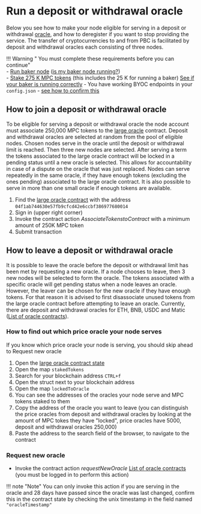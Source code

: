 # Run a deposit or withdrawal oracle

Below you see how to make your node eligible for serving in a deposit or
withdrawal [oracle](../pbc-fundamentals/dictionary.md#oracle-node), and how to deregister if you want to stop providing
the service. The transfer of cryptocurrencies to and from PBC is facilitated by deposit and withdrawal oracles each 
consisting of three nodes.

!!! Warning " You must complete these requirements before you can continue"    
    - [Run baker node](run-a-baker-node.md) ([is my baker node running?](node-health-and-maintenance.md#is-your-baker-node-working))    
    - [Stake 275 K MPC tokens](https://browser.partisiablockchain.com/node-operation) (this includes the 25 K for running a
baker) [See if your baker is running correctly](node-health-and-maintenance.md#is-your-baker-node-working)
    - You have working BYOC endpoints in your `config.json` - [see how to confirm this](node-health-and-maintenance.md#confirm-that-your-byoc-endpoints-are-working)

## How to join a deposit or withdrawal oracle

To be eligible for serving a deposit or withdrawal oracle the node account must associate 250,000 MPC tokens to
the [large oracle](../pbc-fundamentals/dictionary.md#large-oracle)
contract. Deposit and withdrawal oracles are selected at random from the pool of eligible nodes. Chosen nodes serve in
the oracle until the deposit or withdrawal limit is reached. Then three new nodes are selected. After serving a term the
tokens associated to the large oracle contract will be locked in a pending status until a new oracle is selected. This
allows for accountability in case of a dispute on the oracle that was just replaced. Nodes can serve repeatedly in the
same oracle, if they have enough tokens (excluding the ones pending) associated to the large oracle contract. It is also
possible to serve in more than one small oracle if enough tokens are available.

1. Find
   the [large oracle contract](https://browser.partisiablockchain.com/contracts/04f1ab744630e57fb9cfcd42e6ccbf386977680014/associateTokensToContract)
   with the address `04f1ab744630e57fb9cfcd42e6ccbf386977680014`
2. Sign in (upper right corner)
3. Invoke the contract action _AssociateTokenstoContract_ with a minimum amount of 250K MPC token
4. Submit transaction

## How to leave a deposit or withdrawal oracle

It is possible to leave the oracle before the deposit or withdrawal limit has been met by requesting a new oracle. If a node chooses to leave, then
3 new nodes will be selected to form the oracle. The tokens associated with a specific oracle will get pending status
when a node leaves an oracle. However, the leaver can be chosen for the new oracle if they have enough tokens. For that
reason it is advised to first disassociate unused tokens from the large oracle contract before attempting to leave an
oracle. Currently, there are deposit and withdrawal oracles for ETH, BNB, USDC and Matic ([List of oracle contracts](../pbc-fundamentals/byoc/bridging-byoc-by-sending-transactions.md#bridging-test-eth)).

### How to find out which price oracle your node serves

If you know which price oracle your node is serving, you should skip ahead to Request new oracle

1. Open the [large oracle contract state](https://browser.partisiablockchain.com/contracts/04f1ab744630e57fb9cfcd42e6ccbf386977680014?tab=state)
2. Open the map `stakedTokens`
3. Search for your blockchain address `CTRL+f`
4. Open the struct next to your blockchain address
5. Open the map `lockedToOracle`
6. You can see the addresses of the oracles your node serve and MPC tokens staked to them
7. Copy the address of the oracle you want to leave (you can distinguish the price oracles from deposit and withdrawal oracles by looking at the amount of MPC tokes they have "locked", price oracles have 5000, deposit and withdrawal oracles 250,000)
8. Paste the address to the search field of the browser, to navigate to the contract

### Request new oracle   

- Invoke the contract action _requestNewOracle_ [List of oracle contracts](../pbc-fundamentals/byoc/bridging-byoc-by-sending-transactions.md#bridging-test-eth) (you must be logged in to perform this action)   
 

!!! note "Note"
    You can only invoke this action if you are serving in the oracle and
    28 days have passed since the oracle was last changed, confirm this in the contract state by checking the unix
    timestamp in the field named `"oracleTimestamp"`
    
